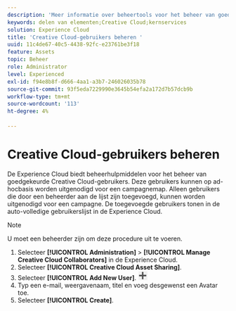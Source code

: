 ```yaml
---
description: 'Meer informatie over beheertools voor het beheer van goedgekeurde Creative Cloud-gebruikers in Experience Cloud. '
keywords: delen van elementen;Creative Cloud;kernservices
solution: Experience Cloud
title: 'Creative Cloud-gebruikers beheren '
uuid: 11c4de67-40c5-4438-92fc-e23761be3f18
feature: Assets
topic: Beheer
role: Administrator
level: Experienced
exl-id: f94e8b8f-d666-4aa1-a3b7-246026035b78
source-git-commit: 93f5eda7229990e3645b54efa2a172d7b57dcb9b
workflow-type: tm+mt
source-wordcount: '113'
ht-degree: 4%

---
```


# Creative Cloud-gebruikers beheren

De Experience Cloud biedt beheerhulpmiddelen voor het beheer van goedgekeurde Creative Cloud-gebruikers. Deze gebruikers kunnen op ad-hocbasis worden uitgenodigd voor een campagnemap. Alleen gebruikers die door een beheerder aan de lijst zijn toegevoegd, kunnen worden uitgenodigd voor een campagne. De toegevoegde gebruikers tonen in de auto-volledige gebruikerslijst in de Experience Cloud.

>[!NOTE]
>
>U moet een beheerder zijn om deze procedure uit te voeren.

1. Selecteer **[!UICONTROL Administration]** > **[!UICONTROL Manage Creative Cloud Collaborators]** in de Experience Cloud.
1. Selecteer **[!UICONTROL Creative Cloud Asset Sharing]**.
1. Selecteer **[!UICONTROL Add New User]**.  ![](assets/mac_add_icon.png)
1. Typ een e-mail, weergavenaam, titel en voeg desgewenst een Avatar toe.
1. Selecteer **[!UICONTROL Create]**.

